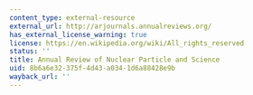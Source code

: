 ```yaml
---
content_type: external-resource
external_url: http://arjournals.annualreviews.org/
has_external_license_warning: true
license: https://en.wikipedia.org/wiki/All_rights_reserved
status: ''
title: Annual Review of Nuclear Particle and Science
uid: 8b6a6e32-375f-4d43-a034-1d6a88428e9b
wayback_url: ''
---
```

